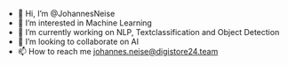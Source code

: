 - 👋 Hi, I’m @JohannesNeise
- 👀 I’m interested in Machine Learning
- 🌱 I’m currently working on NLP, Textclassification and Object Detection
- 💞️ I’m looking to collaborate on AI
- 📫 How to reach me johannes.neise@digistore24.team

<!---
JohannesNeise/JohannesNeise is a ✨ special ✨ repository because its `README.md` (this file) appears on your GitHub profile.
You can click the Preview link to take a look at your changes.
--->
